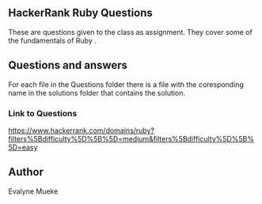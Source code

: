 ## HackerRank Ruby Questions

These are questions given to the class as assignment.
They cover some of the fundamentals of Ruby .

## Questions and answers 
For each file in the Questions folder there is a file with the coresponding name in the solutions folder that contains the solution. 

### Link to Questions

https://www.hackerrank.com/domains/ruby?filters%5Bdifficulty%5D%5B%5D=medium&filters%5Bdifficulty%5D%5B%5D=easy

## Author 
Evalyne Mueke

